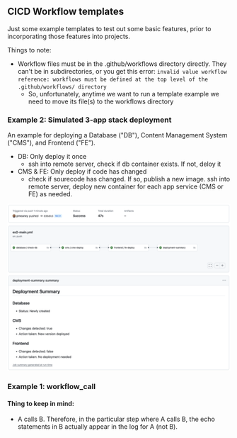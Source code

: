 ## CICD Workflow templates

Just some example templates to test out some basic features, prior to incorporating those features into projects.

Things to note:

- Workflow files must be in the .github/workflows directory directly. They can't be in subdirectories, or you get this error: `invalid value workflow reference: workflows must be defined at the top level of the .github/workflows/ directory`
  - So, unfortunately, anytime we want to run a template example we need to move its file(s) to the workflows directory

### Example 2: Simulated 3-app stack deployment

An example for deploying a Database ("DB"), Content Management System ("CMS"), and Frontend ("FE").

- DB: Only deploy it once
  - ssh into remote server, check if db container exists. If not, deloy it
- CMS & FE: Only deploy if code has changed
  - check if sourecode has changed. If so, publish a new image. ssh into remote server, deploy new container for each app service (CMS or FE) as needed.

![A GitHub Actions workflow diagram showing database, CMS, and frontend deployment steps](./docs/ex2-workflow-summary.png "Example 2 Workflow Summary")

### Example 1: workflow_call

#### Thing to keep in mind:

- A calls B. Therefore, in the particular step where A calls B, the echo statements in B actually appear in the log for A (not B).
